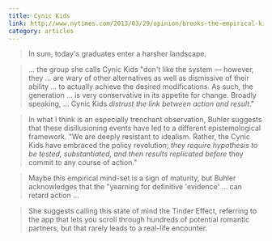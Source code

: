 ```yaml
---
title: Cynic Kids
link: http://www.nytimes.com/2013/03/29/opinion/brooks-the-empirical-kids.html
category: articles
---
```


> In sum, today's graduates enter a harsher landscape.

> ... the group she calls Cynic Kids "don't like the system — however, they
> ... are wary of other alternatives as well as dismissive of their ability
> ... to actually achieve the desired modifications. As such, the generation
> ... is very conservative in its appetite for change. Broadly speaking,
> ... Cynic Kids _distrust the link between action and result_."

> In what I think is an especially trenchant observation, Buhler suggests
> that these disillusioning events have led to a different epistemological
> framework. "We are deeply resistant to idealism. Rather, the Cynic Kids
> have embraced the policy revolution; _they require hypothesis to be
> tested, substantiated, and then results replicated before_ they commit to
> any course of action."

> Maybe this empirical mind-set is a sign of maturity, but Buhler
> acknowledges that the "yearning for definitive 'evidence' ... can retard
> action ...

> She suggests calling this state of mind the Tinder Effect, referring to
> the app that lets you scroll through hundreds of potential romantic
> partners, but that rarely leads to a real-life encounter.
